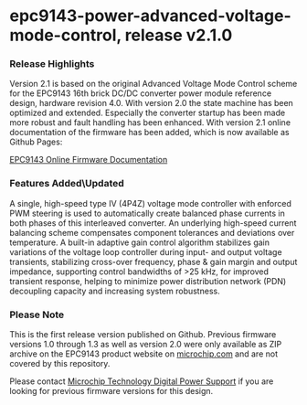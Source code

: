 # epc9143-power-advanced-voltage-mode-control, release v2.1.0

### Release Highlights
Version 2.1 is based on the original Advanced Voltage Mode Control scheme for the EPC9143 16th brick DC/DC converter power module reference design, hardware revision 4.0. With version 2.0 the state machine has been optimized and extended. Especially the converter startup has been made more robust and fault handling has been enhanced. With version 2.1 online documentation of the firmware has been added, which is now available as Github Pages:

[EPC9143 Online Firmware Documentation](https://microchip-pic-avr-examples.github.io/epc9143-power-advanced-voltage-mode-control)

### Features Added\Updated
A single, high-speed type IV (4P4Z) voltage mode controller with enforced PWM steering is used to automatically create balanced phase currents in both phases of this interleaved converter. An underlying high-speed current balancing scheme compensates component tolerances and deviations over temperature. 
A built-in adaptive gain control algorithm stabilizes gain variations of the voltage loop controller during input- and output voltage transients, stabilizing cross-over frequency, phase & gain margin and output impedance, supporting control bandwidths of >25 kHz, for improved transient response, helping to minimize power distribution network (PDN) decoupling capacity and increasing system robustness.

### Please Note
This is the first release version published on Github. Previous firmware versions 1.0 through 1.3 as well as version 2.0 were only available as ZIP archive on the EPC9143 product website on [microchip.com](https://www.microchip.com/epc9143) and are not covered by this repository.

Please contact [Microchip Technology Digital Power Support](mailto:mcu16support@microchip.com) if you are looking for previous firmware versions for this design.


